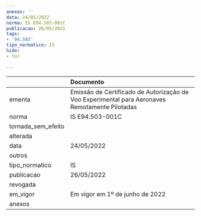 ```yaml
---
anexos: ''
data: 24/05/2022
norma: IS E94.503-001C
publicacao: 26/05/2022
tags:
- '94.503'
tipo_normatico: IS
hide: 
- toc 
 
---
```


|                    | Documento                                                                                      |
|:-------------------|:-----------------------------------------------------------------------------------------------|
| ementa             | Emissão de Certificado de Autorização de Voo Experimental para Aeronaves Remotamente Pilotadas |
| norma              | IS E94.503-001C                                                                                |
| tornada_sem_efeito |                                                                                                |
| alterada           |                                                                                                |
| data               | 24/05/2022                                                                                     |
| outros             |                                                                                                |
| tipo_normatico     | IS                                                                                             |
| publicacao         | 26/05/2022                                                                                     |
| revogada           |                                                                                                |
| em_vigor           | Em vigor em 1º de junho de 2022                                                                |
| anexos             |                                                                                                |